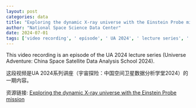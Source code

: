 ```yaml
---
layout: post
categories: data
title: "Exploring the dynamic X-ray universe with the Einstein Probe mission"
author: "National Space Science Data Center"
date: 2024-07-01
tags: ['video recording', ' episode', ' UA 2024', ' lecture series', ' Universe Adventure', ' China Space', ' Satellite Data', ' Analysis School', ' 2024']
---
```


This video recording is an episode of the UA 2024 lecture series (Universe Adventure: China Space Satellite Data Analysis School 2024).

这段视频是UA 2024系列讲座（宇宙探险：中国空间卫星数据分析学堂2024）的一期内容。

资源链接: [Exploring the dynamic X-ray universe with the Einstein Probe mission](https://doi.org/10.57760/sciencedb.space.00752)
